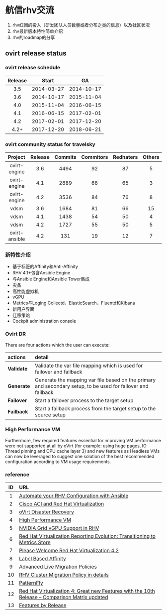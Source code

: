 # 航信rhv交流
1. rhv红帽的投入（研发团队人员数量或者分布之类的信息）以及社区状况
2. rhv最新版本特性简单介绍
3. rhv的roadmap的分享

## ovirt release status

### ovirt release schedule

Release|Start|GA
:-:|:--------:|:--------:
3.5|2014-03-27|2014-10-17
3.6|2014-10-17|2015-11-04
4.0|2015-11-04|2016-06-15
4.1|2016-06-15|2017-02-01
4.2|2017-02-01|2017-12-20
4.2+|2017-12-20|2018-06-21

### ovirt community status for travelsky

Project|Release|Commits|Commitors|Redhaters|Others 
:----------:|:-:|:--:|:-:|:-:|:-:
ovirt-engine|3.6|4494|92|87|5
ovirt-engine|4.1|2889|68|65|3
ovirt-engine|4.2|3536|84|76|8
vdsm|3.6|1684|81|66|15
vdsm|4.1|1438|54|50|4
vdsm|4.2|1727|55|50|5
ovirt-ansible|4.2|131|19|12|7

### 新特性介绍
- 基于标签的Affinity和Anti-Affinity
- RHV 4.1+包含Ansible Engine
- 与Ansible Engine和Ansible Tower集成
- 灾备
- 高性能虚拟机
- vGPU
- Metrics与Loging Collectd，ElasticSearch，Fluentd和Kibana
- 新用户界面
- 迁移策略
- Cockpit administration console

### Ovirt DR
There are four actions which the user can execute: 

actions|detail
:------|:-------
**Validate**|Validate the var file mapping which is used for failover and failback 
**Generate**|Generate the mapping var file based on the primary and secondary setup, to be used for failover and failback
**Failover**|Start a failover process to the target setup
**Failback**|Start a failback process from the target setup to the source setup

### High Performance VM
Furthermore, few required features essential for improving VM performance were not supported at all by oVirt (for example: using huge pages, IO Thread pinning and CPU cache layer 3) and new features as Headless VMs can now be leveraged to suggest one solution of the best recommended configuration according to VM usage requirements.

### reference
ID|URL
:-:|:------
1|[Automate your RHV Configuration with Ansible](https://rhelblog.redhat.com/2017/11/20/automate-your-rhv-configuration-with-ansible/)
2|[Cisco ACI and Red Hat Virtualization](https://www.cisco.com/c/en/us/td/docs/switches/datacenter/aci/apic/sw/kb/b_Cisco_ACI_Red_Hat_Virtualization.html)
3|[oVirt Disaster Recovery](https://github.com/oVirt/ovirt-ansible-disaster-recovery)
4|[High Performance VM](https://www.ovirt.org/develop/release-management/features/virt/high-performance-vm/)
5|[NVIDIA Grid vGPU Support in RHV](https://access.redhat.com/solutions/3221241)
6|[Red Hat Virtualization Reporting Evolution: Transitioning to Metrics Store](https://rhelblog.redhat.com/2017/05/23/red-hat-virtualization-reporting-evolution-transitioning-to-metrics-store/)
7|[Please Welcome Red Hat Virtualization 4.2](https://rhelblog.redhat.com/2018/05/15/please-welcome-red-hat-virtualization-4-2/)
8|[Label Based Affinity](https://www.redhat.com/en/blog/red-hat-virtualization-4-new-features-foundational-technology)
9|[Advanced Live Migration Policies](https://www.redhat.com/en/blog/red-hat-virtualization-4-new-features-foundational-technology)
10|[RHV Cluster Migration Policy in details](https://access.redhat.com/solutions/3143541)
11|[PatternFly](http://www.patternfly.org/)
12|[Red Hat Virtualization 4: Great new Features with the 10th Release – Comparison Matrix updated](https://www.whatmatrix.com/portal/red-hat-virtualization-4-greet-new-features-with-the-10th-release-comparison-matrix-updated/)
13|[Features by Release](https://www.ovirt.org/develop/release-management/features/)
